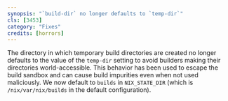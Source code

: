 ```yaml
---
synopsis: "`build-dir` no longer defaults to `temp-dir`"
cls: [3453]
category: "Fixes"
credits: [horrors]
---
```


The directory in which temporary build directories are created no longer defaults
to the value of the `temp-dir` setting to avoid builders making their directories
world-accessible. This behavior has been used to escape the build sandbox and can
cause build impurities even when not used maliciously. We now default to `builds`
in `NIX_STATE_DIR` (which is `/nix/var/nix/builds` in the default configuration).
